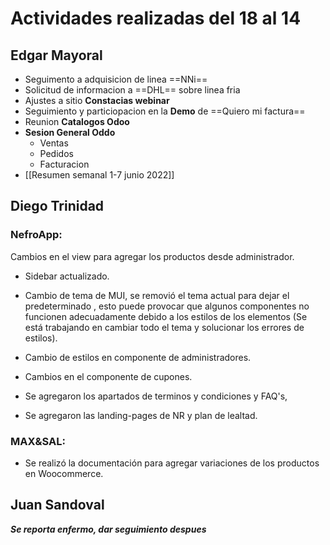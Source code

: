 # Actividades realizadas del 18 al 14
## Edgar Mayoral
- Seguimento a adquisicion de linea ==NNi==
- Solicitud de informacion a ==DHL== sobre linea fria
- Ajustes a sitio **Constacias webinar**
- Seguimiento y particiopacion en  la **Demo** de ==Quiero mi factura==
- Reunion **Catalogos Odoo** 
- **Sesion General Oddo** 
	- Ventas
	- Pedidos
	- Facturacion
- [[Resumen semanal 1-7 junio 2022]]
## Diego Trinidad
### NefroApp:

  

Cambios en el view para agregar los productos desde administrador.

- Sidebar actualizado.

- Cambio de tema de MUI, se removió el tema actual para dejar el predeterminado , esto puede provocar que algunos componentes no funcionen adecuadamente debido a los estilos de los elementos (Se está trabajando en cambiar todo el tema y solucionar los errores de estilos).

- Cambio de estilos en componente de administradores.

- Cambios en el componente de cupones.

- Se agregaron los apartados de terminos y condiciones y FAQ's,

- Se agregaron las landing-pages de NR y plan de lealtad.

### MAX&SAL:


- Se realizó la documentación para agregar variaciones de los productos en Woocommerce.

## Juan Sandoval

***Se reporta enfermo, dar seguimiento despues***
